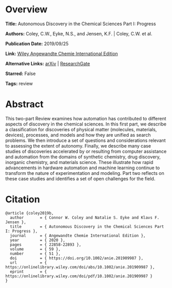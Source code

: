# Overview
**Title:**
Autonomous Discovery in the Chemical Sciences Part I: Progress

**Authors:**
Coley, C.W., Eyke, N.S., and Jensen, K.F. |
Coley, C.W. et al.

**Publication Date:**
2019/09/25

**Link:**
[Wiley Angewandte Chemie International Edition](https://onlinelibrary.wiley.com/doi/10.1002/anie.201909987)

**Alternative Links:**
[arXiv](https://arxiv.org/abs/2003.13754) |
[ResearchGate](https://www.researchgate.net/publication/336066964_Autonomous_Discovery_in_the_Chemical_Sciences_Part_I_Progress)

**Starred:**
False

**Tags:**
review


# Abstract
This two-part Review examines how automation has contributed to different aspects of discovery in the chemical sciences.
In this first part, we describe a classification for discoveries of physical matter (molecules, materials, devices), processes, and models and how they are unified as search problems.
We then introduce a set of questions and considerations relevant to assessing the extent of autonomy.
Finally, we describe many case studies of discoveries accelerated by or resulting from computer assistance and automation from the domains of synthetic chemistry, drug discovery, inorganic chemistry, and materials science.
These illustrate how rapid advancements in hardware automation and machine learning continue to transform the nature of experimentation and modeling.
Part two reflects on these case studies and identifies a set of open challenges for the field.


# Citation
```
@article {coley2019b,
  author       = { Connor W. Coley and Natalie S. Eyke and Klavs F. Jensen },
  title        = { Autonomous Discovery in the Chemical Sciences Part I: Progress },
  journal      = { Angewandte Chemie International Edition },
  year         = { 2020 },
  pages        = { 22858-22893 },
  volume       = { 59 },
  number       = { 51 },
  doi          = { https://doi.org/10.1002/anie.201909987 },
  url          = { https://onlinelibrary.wiley.com/doi/abs/10.1002/anie.201909987 },
  eprint       = { https://onlinelibrary.wiley.com/doi/pdf/10.1002/anie.201909987 }
}
```
